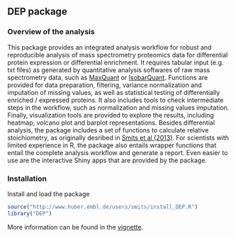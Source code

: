 ## DEP package

### Overview of the analysis

This package provides an integrated analysis workflow for robust and reproducible analysis of mass spectrometry proteomics data for differential protein expression or differential enrichment. 
It requires tabular input (e.g. txt files) as generated by quantitative analysis softwares of raw mass spectrometry data, such as [MaxQuant](http://www.nature.com/nbt/journal/v26/n12/full/nbt.1511.html) or [IsobarQuant](http://www.nature.com/nprot/journal/v10/n10/full/nprot.2015.101.html). 
Functions are provided for data preparation, filtering, variance normalization and imputation of missing values, as well as statistical testing of differentially enriched / expressed proteins.
It also includes tools to check intermediate steps in the workflow, such as normalization and missing values imputation.
Finally, visualization tools are provided to explore the results, including heatmap, volcano plot and barplot representations. 
Besides differential analysis, the package includes a set of functions to calculate relative stoichiometry, as originally desribed in [Smits et al (2013)](http://nar.oxfordjournals.org/content/41/1/e28.full).
For scientists with limited experience in R, the package also entails wrapper functions that entail the complete analysis workflow and generate a report.
Even easier to use are the interactive Shiny apps that are provided by the package.

### Installation

Install and load the package

``` r
source("http://www.huber.embl.de/users/smits/install_DEP.R")
library("DEP")
```

More information can be found in the [vignette](http://www.huber.embl.de/users/smits/DEP.html).
